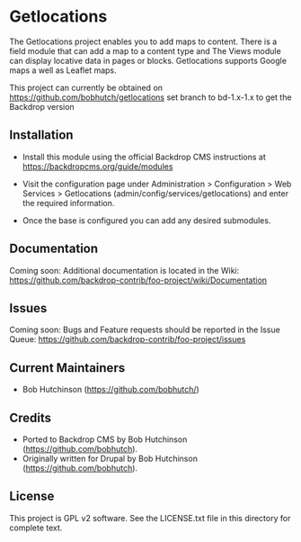 Getlocations
======================

The Getlocations project enables you to add maps to content. There is a field
module that can add a map to a content type and The Views module can display
locative data in pages or blocks. Getlocations supports Google maps a well as
Leaflet maps.

This project can currently be obtained on
https://github.com/bobhutch/getlocations
set branch to bd-1.x-1.x to get the Backdrop version

Installation
------------

- Install this module using the official Backdrop CMS instructions at
  https://backdropcms.org/guide/modules

- Visit the configuration page under Administration > Configuration > 
  Web Services > Getlocations (admin/config/services/getlocations) and enter the required information.

- Once the base is configured you can add any desired submodules.

Documentation
-------------

Coming soon:
Additional documentation is located in the Wiki:
https://github.com/backdrop-contrib/foo-project/wiki/Documentation

Issues
------

Coming soon:
Bugs and Feature requests should be reported in the Issue Queue:
https://github.com/backdrop-contrib/foo-project/issues

Current Maintainers
-------------------

- Bob Hutchinson (https://github.com/bobhutch/)

Credits
-------

- Ported to Backdrop CMS by Bob Hutchinson (https://github.com/bobhutch).
- Originally written for Drupal by Bob Hutchinson (https://github.com/bobhutch).

License
-------

This project is GPL v2 software. See the LICENSE.txt file in this directory for
complete text.

